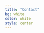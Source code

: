 ```yaml
---
title: "Contact"
bg: white
color: white
style: center
---
```


<script type="text/javascript" defer src="//www.123formbuilder.com/embed/4761077.js" data-role="form" data-default-width="650px"></script>

